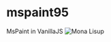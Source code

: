 # mspaint95
MsPaint in VanillaJS
![Mona Lisup](https://github.com/yanniznik/mspaint95/blob/master/mona.png)



